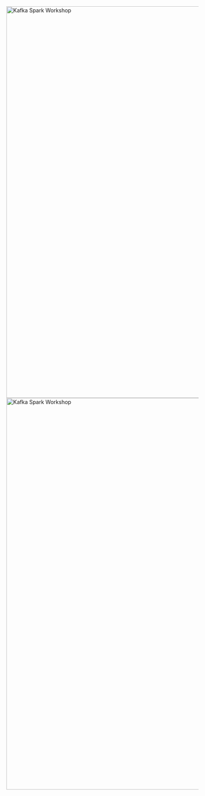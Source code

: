 <img width="1025" alt="Kafka Spark Workshop" src="https://user-images.githubusercontent.com/28993140/83006411-78841900-a012-11ea-930f-b6e821c8c363.png">


<img width="1025" alt="Kafka Spark Workshop" src="https://user-images.githubusercontent.com/28993140/83006411-78841900-a012-11ea-930f-b6e821c8c363.png">
